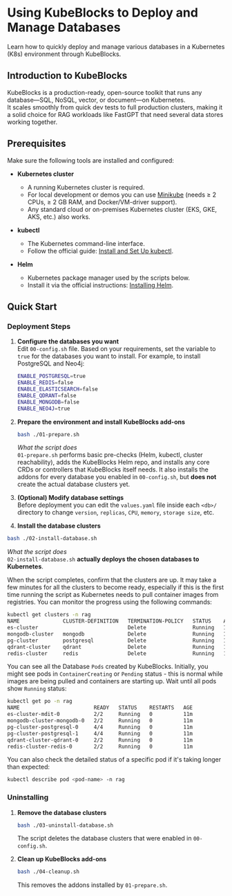 # Using KubeBlocks to Deploy and Manage Databases

Learn how to quickly deploy and manage various databases in a Kubernetes (K8s) environment through KubeBlocks.

## Introduction to KubeBlocks

KubeBlocks is a production-ready, open-source toolkit that runs any database—SQL, NoSQL, vector, or document—on Kubernetes.  
It scales smoothly from quick dev tests to full production clusters, making it a solid choice for RAG workloads like FastGPT that need several data stores working together.

## Prerequisites

Make sure the following tools are installed and configured:

* **Kubernetes cluster**  
  * A running Kubernetes cluster is required.  
  * For local development or demos you can use [Minikube](https://minikube.sigs.k8s.io/docs/start/) (needs ≥ 2 CPUs, ≥ 2 GB RAM, and Docker/VM-driver support).  
  * Any standard cloud or on-premises Kubernetes cluster (EKS, GKE, AKS, etc.) also works.

* **kubectl**  
  * The Kubernetes command-line interface.  
  * Follow the official guide: [Install and Set Up kubectl](https://kubernetes.io/docs/tasks/tools/#kubectl).

* **Helm**  
  * Kubernetes package manager used by the scripts below.  
  * Install it via the official instructions: [Installing Helm](https://helm.sh/docs/intro/install/).

## Quick Start

### Deployment Steps

1. **Configure the databases you want**  
    Edit `00-config.sh` file. Based on your requirements, set the variable to `true` for the databases you want to install. 
    For example, to install PostgreSQL and Neo4j:

   ```bash
   ENABLE_POSTGRESQL=true
   ENABLE_REDIS=false
   ENABLE_ELASTICSEARCH=false
   ENABLE_QDRANT=false
   ENABLE_MONGODB=false
   ENABLE_NEO4J=true
   ```

2. **Prepare the environment and install KubeBlocks add-ons**

   ```bash
   bash ./01-prepare.sh
   ```

   *What the script does*  
   `01-prepare.sh` performs basic pre-checks (Helm, kubectl, cluster reachability), adds the KubeBlocks Helm repo, and installs any core CRDs or controllers that KubeBlocks itself needs. It also installs the addons for every database you enabled in `00-config.sh`, but **does not** create the actual database clusters yet.

3. **(Optional) Modify database settings**  
   Before deployment you can edit the `values.yaml` file inside each `<db>/` directory to change `version`, `replicas`, `CPU`, `memory`, `storage size`, etc.

4. **Install the database clusters**

```bash
bash ./02-install-database.sh
```

*What the script does*  
`02-install-database.sh` **actually deploys the chosen databases to Kubernetes**.

When the script completes, confirm that the clusters are up. It may take a few minutes for all the clusters to become ready, 
especially if this is the first time running the script as Kubernetes needs to pull container images from registries. 
You can monitor the progress using the following commands:

```bash
kubectl get clusters -n rag
NAME              CLUSTER-DEFINITION   TERMINATION-POLICY   STATUS    AGE
es-cluster                             Delete               Running   11m
mongodb-cluster   mongodb              Delete               Running   11m
pg-cluster        postgresql           Delete               Running   11m
qdrant-cluster    qdrant               Delete               Running   11m
redis-cluster     redis                Delete               Running   11m
```

You can see all the Database `Pods` created by KubeBlocks. 
Initially, you might see pods in `ContainerCreating` or `Pending` status - this is normal while images are being pulled and containers are starting up. 
Wait until all pods show `Running` status:

```bash
kubectl get po -n rag
NAME                        READY   STATUS    RESTARTS   AGE
es-cluster-mdit-0           2/2     Running   0          11m
mongodb-cluster-mongodb-0   2/2     Running   0          11m
pg-cluster-postgresql-0     4/4     Running   0          11m
pg-cluster-postgresql-1     4/4     Running   0          11m
qdrant-cluster-qdrant-0     2/2     Running   0          11m
redis-cluster-redis-0       2/2     Running   0          11m
```

You can also check the detailed status of a specific pod if it's taking longer than expected:

```bash
kubectl describe pod <pod-name> -n rag
```

### Uninstalling

1. **Remove the database clusters**

   ```bash
   bash ./03-uninstall-database.sh
   ```

   The script deletes the database clusters that were enabled in `00-config.sh`.

2. **Clean up KubeBlocks add-ons**

   ```bash
   bash ./04-cleanup.sh
   ```

   This removes the addons installed by `01-prepare.sh`.
